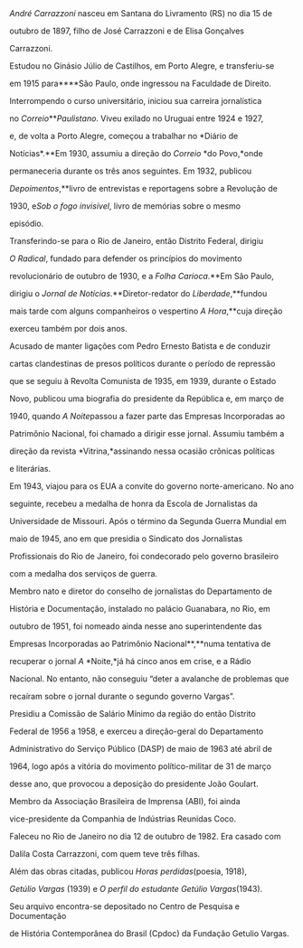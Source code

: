 

 



*André Carrazzoni* nasceu em Santana do Livramento (RS) no dia 15 de

outubro de 1897, filho de José Carrazzoni e de Elisa Gonçalves

Carrazzoni.



Estudou no Ginásio Júlio de Castilhos, em Porto Alegre, e transferiu-se

em 1915 para****São Paulo, onde ingressou na Faculdade de Direito.

Interrompendo o curso universitário, iniciou sua carreira jornalística

no *Correio****Paulistano*. Viveu exilado no Uruguai entre 1924 e 1927,

e, de volta a Porto Alegre, começou a trabalhar no *Diário de

Notícias*.**Em 1930, assumiu a direção do *Correio* *do Povo,*onde

permaneceria durante os três anos seguintes. Em 1932, publicou

*Depoimentos*,**livro de entrevistas e reportagens sobre a Revolução de

1930, e*Sob o fogo* *invisível*, livro de memórias sobre o mesmo

episódio.



Transferindo-se para o Rio de Janeiro, então Distrito Federal, dirigiu

*O Radical*, fundado para defender os princípios do movimento

revolucionário de outubro de 1930, e a *Folha Carioca*.**Em São Paulo,

dirigiu o *Jornal de Notícias*.**Diretor-redator do *Liberdade*,**fundou

mais tarde com alguns companheiros o vespertino *A Hora*,**cuja direção

exerceu também por dois anos.



Acusado de manter ligações com Pedro Ernesto Batista e de conduzir

cartas clandestinas de presos políticos durante o período de repressão

que se seguiu à Revolta Comunista de 1935, em 1939, durante o Estado

Novo, publicou uma biografia do presidente da República e, em março de

1940, quando *A Noite*passou a fazer parte das Empresas Incorporadas ao

Patrimônio Nacional, foi chamado a dirigir esse jornal. Assumiu também a

direção da revista *Vitrina,*assinando nessa ocasião crônicas políticas

e literárias.



Em 1943, viajou para os EUA a convite do governo norte-americano. No ano

seguinte, recebeu a medalha de honra da Escola de Jornalistas da

Universidade de Missouri. Após o término da Segunda Guerra Mundial em

maio de 1945, ano em que presidia o Sindicato dos Jornalistas

Profissionais do Rio de Janeiro, foi condecorado pelo governo brasileiro

com a medalha dos serviços de guerra.



Membro nato e diretor do conselho de jornalistas do Departamento de

História e Documentação, instalado no palácio Guanabara, no Rio, em

outubro de 1951, foi nomeado ainda nesse ano superintendente das

Empresas Incorporadas ao Patrimônio Nacional**,**numa tentativa de

recuperar o jornal *A* *Noite,*já há cinco anos em crise, e a Rádio

Nacional. No entanto, não conseguiu “deter a avalanche de problemas que

recaíram sobre o jornal durante o segundo governo Vargas”.



Presidiu a Comissão de Salário Mínimo da região do então Distrito

Federal de 1956 a 1958, e exerceu a direção-geral do Departamento

Administrativo do Serviço Público (DASP) de maio de 1963 até abril de

1964, logo após a vitória do movimento político-militar de 31 de março

desse ano, que provocou a deposição do presidente João Goulart.



Membro da Associação Brasileira de Imprensa (ABI), foi ainda

vice-presidente da Companhia de Indústrias Reunidas Coco.



Faleceu no Rio de Janeiro no dia 12 de outubro de 1982. Era casado com

Dalila Costa Carrazzoni, com quem teve três filhas.



Além das obras citadas, publicou *Horas* *perdidas*(poesia, 1918),

*Getúlio Vargas* (1939) e *O perfil do estudante Getúlio Vargas*(1943).

Seu arquivo encontra-se depositado no Centro de Pesquisa e Documentação

de História Contemporânea do Brasil (Cpdoc) da Fundação Getulio Vargas.



 



 



